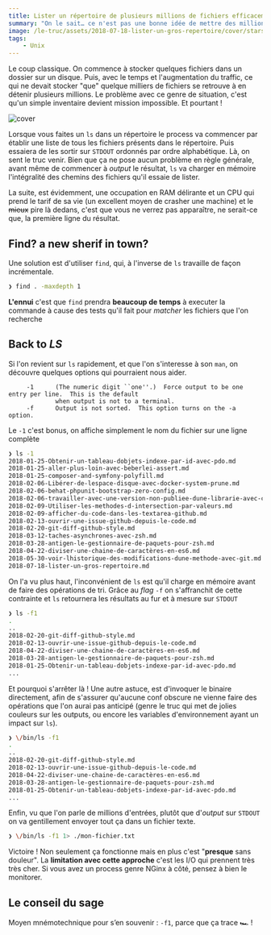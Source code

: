```yaml
---
title: Lister un répertoire de plusieurs millions de fichiers efficacement
summary: "On le sait… ce n'est pas une bonne idée de mettre des millions de fichier dans le même répertoire. Tout devient plus compliqué, ne serait-ce que lister son contenu !"
image: /le-truc/assets/2018-07-18-lister-un-gros-repertoire/cover/stars.jpg
tags:
    - Unix
---
```


Le coup classique. On commence à stocker quelques fichiers dans un dossier sur un disque. Puis, avec le temps et l'augmentation du traffic, ce qui ne devait stocker "que" quelque milliers de fichiers se retrouve à en détenir plusieurs millions. Le problème avec ce genre de situation, c'est qu'un simple inventaire devient mission impossible. Et pourtant !

![cover](/le-truc/assets/2018-07-18-lister-un-gros-repertoire/cover/stars.jpg)

Lorsque vous faites un `ls` dans un répertoire le process va commencer par établir une liste de tous les fichiers présents dans le répertoire. Puis essaiera de les sortir sur `STDOUT` ordonnés par ordre alphabétique. Là, on sent le truc venir. Bien que ça ne pose aucun problème en règle générale, avant même de commencer à _output_ le résultat, `ls` va charger en mémoire l'intégralité des chemins des fichiers qu'il essaie de lister.

La suite, est évidemment, une occupation en RAM délirante et un CPU qui prend le tarif de sa vie (un excellent moyen de crasher une machine) et le ~~mieux~~ pire là dedans, c'est que vous ne verrez pas apparaître, ne serait-ce que, la première ligne du résultat.

## Find? a new sherif in town?

Une solution est d'utiliser `find`, qui, à l'inverse de `ls` travaille de façon incrémentale.

```bash
❯ find . -maxdepth 1
```

**L'ennui** c'est que `find` prendra **beaucoup de temps** à executer la commande à cause des tests qu'il fait pour _matcher_ les fichiers que l'on recherche

## Back to _LS_

Si l'on revient sur `ls` rapidement, et que l'on s'interesse à son `man`, on découvre quelques options qui pourraient nous aider.

```man
     -1      (The numeric digit ``one''.)  Force output to be one entry per line.  This is the default
             when output is not to a terminal.
     -f      Output is not sorted.  This option turns on the -a option.
```

Le `-1` c'est bonus, on affiche simplement le nom du fichier sur une ligne complète

```bash
❯ ls -1
2018-01-25-Obtenir-un-tableau-dobjets-indexe-par-id-avec-pdo.md
2018-01-25-aller-plus-loin-avec-beberlei-assert.md
2018-01-25-composer-and-symfony-polyfill.md
2018-02-06-Libérer-de-lespace-disque-avec-docker-system-prune.md
2018-02-06-behat-phpunit-bootstrap-zero-config.md
2018-02-06-travailler-avec-une-version-non-publiee-dune-librarie-avec-composer.md
2018-02-09-Utiliser-les-methodes-d-intersection-par-valeurs.md
2018-02-09-afficher-du-code-dans-les-textarea-github.md
2018-02-13-ouvrir-une-issue-github-depuis-le-code.md
2018-02-20-git-diff-github-style.md
2018-03-12-taches-asynchrones-avec-zsh.md
2018-03-28-antigen-le-gestionnaire-de-paquets-pour-zsh.md
2018-04-22-diviser-une-chaine-de-caractères-en-es6.md
2018-05-30-voir-lhistorique-des-modifications-dune-methode-avec-git.md
2018-07-18-lister-un-gros-repertoire.md
```

On l'a vu plus haut, l'inconvénient de `ls` est qu'il charge en mémoire avant de faire des opérations de tri. Grâce au _flag_ `-f` on s'affranchit de cette contrainte et `ls` retournera les résultats au fur et à mesure sur `STDOUT`

```bash
❯ ls -f1
.
..
2018-02-20-git-diff-github-style.md
2018-02-13-ouvrir-une-issue-github-depuis-le-code.md
2018-04-22-diviser-une-chaine-de-caractères-en-es6.md
2018-03-28-antigen-le-gestionnaire-de-paquets-pour-zsh.md
2018-01-25-Obtenir-un-tableau-dobjets-indexe-par-id-avec-pdo.md
...
```

Et pourquoi s'arrêter là ! Une autre astuce, est d'invoquer le binaire directement, afin de s'assurer qu'aucune conf obscure ne vienne faire des opérations que l'on aurai pas anticipé (genre le truc qui met de jolies couleurs sur les outputs, ou encore les variables d'environnement ayant un impact sur `ls`).

```bash
❯ \/bin/ls -f1
.
..
2018-02-20-git-diff-github-style.md
2018-02-13-ouvrir-une-issue-github-depuis-le-code.md
2018-04-22-diviser-une-chaine-de-caractères-en-es6.md
2018-03-28-antigen-le-gestionnaire-de-paquets-pour-zsh.md
2018-01-25-Obtenir-un-tableau-dobjets-indexe-par-id-avec-pdo.md
...
```

Enfin, vu que l'on parle de millions d'entrées, plutôt que d'_output_ sur `STDOUT` on va gentillement envoyer tout ça dans un fichier texte.

```bash
❯ \/bin/ls -f1 1> ./mon-fichier.txt
```

Victoire ! Non seulement ça fonctionne mais en plus c'est "**presque** sans douleur". La **limitation avec cette approche** c'est les I/O qui prennent très très cher. Si vous avez un process genre NGinx à côté, pensez à bien le monitorer.

## Le conseil du sage

Moyen mnémotechnique pour s’en souvenir : `-f1`, parce que ça trace 🏎 !  
